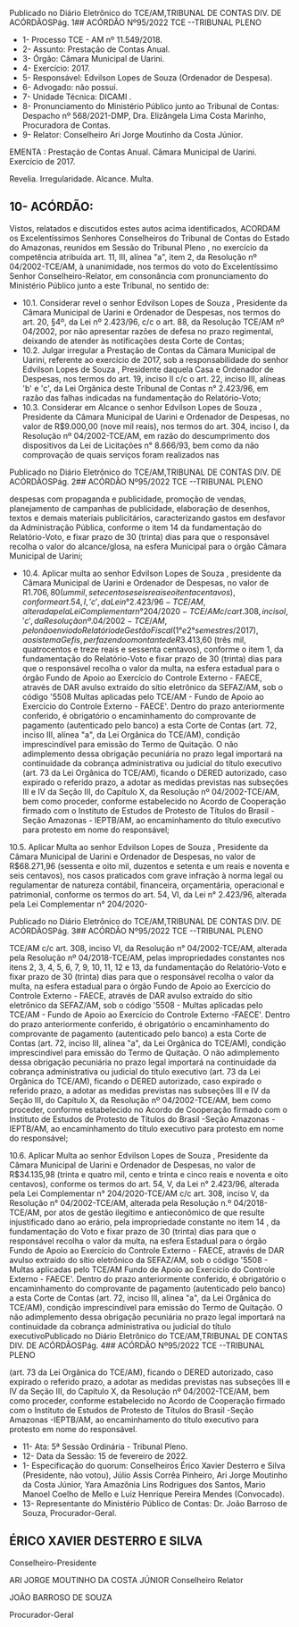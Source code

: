 Publicado  no  Diário  Eletrônico do TCE/AM,TRIBUNAL DE CONTAS DIV. DE ACÓRDÃOSPág. 1## ACÓRDÃO Nº95/2022  TCE --TRIBUNAL PLENO

- 1- Processo TCE - AM nº 11.549/2018.
- 2- Assunto: Prestação de Contas Anual.
- 3- Órgão: Câmara Municipal de Uarini.
- 4- Exercício: 2017.
- 5- Responsável: Edvilson Lopes de Souza (Ordenador de Despesa).
- 6- Advogado: não possui.
- 7- Unidade Técnica: DICAMI .
- 8- Pronunciamento do Ministério Público junto ao Tribunal de Contas: Despacho nº 568/2021-DMP, Dra. Elizângela Lima Costa Marinho, Procuradora de Contas.
- 9- Relator: Conselheiro Ari Jorge Moutinho da Costa Júnior.

EMENTA : Prestação  de  Contas  Anual. Câmara Municipal de Uarini. Exercício de 2017.

Revelia. Irregularidade. Alcance. Multa.

## 10-  ACÓRDÃO:

Vistos, relatados e discutidos estes autos acima identificados, ACORDAM os Excelentíssimos Senhores Conselheiros do Tribunal de Contas do Estado do Amazonas, reunidos em Sessão do Tribunal Pleno , no exercício da competência atribuída art. 11, III, alínea "a", item 2, da Resolução nº 04/2002-TCE/AM, à unanimidade, nos termos do voto do  Excelentíssimo  Senhor  Conselheiro-Relator, em  consonância com  pronunciamento do Ministério Público junto a este Tribunal, no sentido de:

- 10.1. Considerar revel o senhor Edvilson Lopes de Souza ,  Presidente da Câmara Municipal de Uarini e Ordenador de Despesas, nos termos do art. 20, §4º, da Lei nº 2.423/96, c/c o art. 88, da Resolução TCE/AM nº 04/2002,  por  não  apresentar  razões  de  defesa  no  prazo  regimental, deixando de atender às notificações desta Corte de Contas;
- 10.2. Julgar  irregular a  Prestação  de  Contas  da  Câmara  Municipal  de Uarini,  referente  ao  exercício  de  2017,  sob  a  responsabilidade do senhor Edvilson Lopes de Souza , Presidente daquela Casa e Ordenador de Despesas, nos termos do art. 19, inciso II c/c o art. 22, inciso III, alíneas 'b' e 'c', da Lei Orgânica deste Tribunal de Contas n° 2.423/96, em  razão das falhas indicadas na fundamentação  do Relatório-Voto;
- 10.3. Considerar em Alcance o senhor Edvilson Lopes de Souza , Presidente  da  Câmara  Municipal  de  Uarini  e  Ordenador  de Despesas, no valor de R$9.000,00 (nove mil reais), nos termos do art. 304, inciso I, da Resolução nº 04/2002-TCE/AM,  em  razão  do descumprimento dos dispositivos da Lei de Licitações n° 8.666/93, bem como  da  não  comprovação  de  quais  serviços  foram  realizados  nas

Publicado  no  Diário  Eletrônico do TCE/AM,TRIBUNAL DE CONTAS DIV. DE ACÓRDÃOSPág. 2## ACÓRDÃO Nº95/2022  TCE --TRIBUNAL PLENO

despesas  com  propaganda  e  publicidade, promoção  de  vendas, planejamento de campanhas de publicidade, elaboração de desenhos, textos e demais  materiais  publicitários, caracterizando  gastos  em desfavor da Administração Pública, conforme o item 14 da fundamentação  do  Relatório-Voto,  e  fixar prazo  de  30  (trinta)  dias para  que  o  responsável  recolha  o  valor  do  alcance/glosa,  na  esfera Municipal para o órgão Câmara Municipal de Uarini;

- 10.4. Aplicar  multa ao  senhor Edvilson  Lopes  de  Souza , presidente  da Câmara  Municipal  de  Uarini  e  Ordenador  de  Despesas,  no  valor  de R$1.706,80 (um  mil,  setecentos  e  seis  reais  e  oitenta  centavos), conforme art. 54, I, 'c', da Lei n° 2.423/96-TCE/AM, alterada pela Lei Complementar  n°  204/2020-  TCE/AM  c/c  art.  308,  inciso  I,  'c',  da Resolução nº. 04/2002-TCE/AM, pelo não envio do Relatório de Gestão Fiscal  (1°  e  2°  semestres/2017),  ao  sistema  Gefis,  perfazendo  o montante  de R$3.413,60 (três mil, quatrocentos  e treze reais e sessenta centavos), conforme o item 1, da fundamentação do Relatório-Voto e fixar prazo de 30 (trinta) dias para que o responsável recolha  o  valor  da  multa,  na  esfera  estadual  para  o  órgão  Fundo  de Apoio  ao  Exercício  do  Controle  Externo  -  FAECE,  através  de  DAR avulso extraído do sítio eletrônico da SEFAZ/AM, sob o código '5508 Multas  aplicadas  pelo  TCE/AM  -  Fundo  de  Apoio  ao  Exercício  do Controle Externo - FAECE'. Dentro do prazo anteriormente conferido, é obrigatório o encaminhamento  do  comprovante  de  pagamento (autenticado  pelo  banco)  a  esta  Corte  de  Contas  (art.  72,  inciso  III, alínea "a", da Lei Orgânica do TCE/AM), condição imprescindível para emissão do Termo de Quitação. O não adimplemento dessa obrigação pecuniária  no  prazo  legal  importará  na  continuidade  da  cobrança administrativa ou judicial do título executivo (art. 73 da Lei Orgânica do TCE/AM), ficando o DERED autorizado, caso expirado o referido prazo, a adotar as medidas previstas nas subseções III e IV da Seção III, do Capítulo  X,  da  Resolução  nº  04/2002-TCE/AM,  bem  como  proceder, conforme  estabelecido  no  Acordo  de  Cooperação  firmado  com  o Instituto de Estudos de Protesto de Títulos do Brasil - Seção Amazonas - IEPTB/AM, ao encaminhamento do título executivo para protesto em nome do responsável;

10.5. Aplicar  Multa ao  senhor Edvilson  Lopes  de  Souza , Presidente  da Câmara  Municipal  de  Uarini  e  Ordenador  de  Despesas,  no  valor  de R$68.271,96 (sessenta  e  oito  mil,  duzentos  e  setenta  e  um  reais  e noventa e seis centavos), nos casos praticados com grave infração à norma legal ou regulamentar de natureza contábil, financeira, orçamentária, operacional e patrimonial, conforme os termos do art. 54, VI,  da  Lei  n°  2.423/96,  alterada  pela  Lei  Complementar  n°  204/2020-

Publicado  no  Diário  Eletrônico do TCE/AM,TRIBUNAL DE CONTAS DIV. DE ACÓRDÃOSPág. 3## ACÓRDÃO Nº95/2022  TCE --TRIBUNAL PLENO

TCE/AM  c/c  art.  308,  inciso  VI,  da  Resolução  n°  04/2002-TCE/AM, alterada  pela  Resolução  nº  04/2018-TCE/AM,  pelas  impropriedades constantes  nos  itens  2,  3,  4, 5, 6, 7, 9, 10, 11, 12  e  13, da fundamentação do Relatório-Voto e fixar prazo de 30 (trinta) dias para que o responsável recolha o valor da multa, na esfera estadual para o órgão  Fundo  de  Apoio  ao  Exercício  do  Controle  Externo  -  FAECE, através de DAR avulso extraído do sítio eletrônico da SEFAZ/AM, sob o código '5508 - Multas aplicadas pelo TCE/AM - Fundo de Apoio ao Exercício do Controle Externo -FAECE'. Dentro do prazo anteriormente conferido, é obrigatório o encaminhamento do comprovante de pagamento (autenticado pelo banco) a esta Corte de Contas  (art.  72,  inciso  III,  alínea  "a",  da  Lei  Orgânica  do  TCE/AM), condição imprescindível  para  emissão  do  Termo  de  Quitação.  O  não adimplemento dessa obrigação pecuniária no prazo legal importará na continuidade da cobrança administrativa ou judicial do título executivo (art.  73  da  Lei  Orgânica  do  TCE/AM),  ficando  o  DERED  autorizado, caso  expirado  o  referido  prazo,  a  adotar  as  medidas  previstas  nas subseções  III  e  IV  da  Seção  III,  do  Capítulo  X,  da  Resolução  nº 04/2002-TCE/AM,  bem  como  proceder,  conforme  estabelecido  no Acordo de Cooperação firmado com o Instituto de Estudos de Protesto de Títulos do Brasil -Seção Amazonas -IEPTB/AM, ao encaminhamento  do  título executivo para protesto em  nome  do responsável;

10.6. Aplicar  Multa ao  senhor Edvilson  Lopes  de  Souza , Presidente  da Câmara  Municipal  de  Uarini  e  Ordenador  de  Despesas,  no  valor  de R$34.135,98 (trinta e quatro mil, cento e trinta e cinco reais e noventa e oito  centavos),  conforme os termos do art. 54, V, da Lei n° 2.423/96, alterada  pela  Lei  Complementar  n°  204/2020-TCE/AM  c/c  art.  308, inciso  V,  da  Resolução n°  04/2002-TCE/AM, alterada pela Resolução n.º 04/2018-TCE/AM, por atos de gestão ilegítimo e antieconômico de que resulte injustificado dano ao erário, pela impropriedade constante no item  14 ,  da  fundamentação  do  Voto  e  fixar prazo  de  30  (trinta) dias para  que  o  responsável  recolha  o  valor  da  multa, na  esfera Estadual  para  o  órgão  Fundo  de  Apoio  ao  Exercício  do  Controle Externo - FAECE, através de DAR avulso extraído do sítio eletrônico da SEFAZ/AM,  sob  o  código  '5508  -  Multas  aplicadas  pelo  TCE/AM  Fundo de Apoio ao Exercício do Controle Externo - FAECE'. Dentro do prazo  anteriormente  conferido,  é  obrigatório  o  encaminhamento  do comprovante de pagamento (autenticado pelo banco) a esta Corte de Contas  (art.  72,  inciso  III,  alínea  "a",  da  Lei  Orgânica  do  TCE/AM), condição imprescindível  para  emissão  do  Termo  de  Quitação.  O  não adimplemento dessa obrigação pecuniária no prazo legal importará na continuidade da cobrança administrativa ou judicial do título executivoPublicado  no  Diário  Eletrônico do TCE/AM,TRIBUNAL DE CONTAS DIV. DE ACÓRDÃOSPág. 4## ACÓRDÃO Nº95/2022  TCE --TRIBUNAL PLENO

(art.  73  da  Lei  Orgânica  do  TCE/AM),  ficando  o  DERED  autorizado, caso  expirado  o  referido  prazo,  a  adotar  as  medidas  previstas  nas subseções  III  e  IV  da  Seção  III,  do  Capítulo  X,  da  Resolução  nº 04/2002-TCE/AM,  bem  como  proceder,  conforme  estabelecido  no Acordo de Cooperação firmado com o Instituto de Estudos de Protesto de Títulos do Brasil -Seção Amazonas -IEPTB/AM, ao encaminhamento  do  título executivo para protesto em  nome  do responsável.

- 11-  Ata: 5ª Sessão Ordinária - Tribunal Pleno.
- 12-  Data da Sessão: 15 de fevereiro de 2022.
- 1- Especificação  do  quorum: Conselheiros  Érico  Xavier  Desterro  e  Silva  (Presidente, não  votou),  Júlio  Assis  Corrêa  Pinheiro,  Ari  Jorge  Moutinho  da  Costa  Júnior,  Yara Amazônia Lins Rodrigues dos Santos, Mario Manoel Coelho de Mello e Luiz Henrique Pereira Mendes (Convocado).
- 13-  Representante  do  Ministério  Público  de  Contas: Dr.  João  Barroso  de  Souza, Procurador-Geral.

## ÉRICO XAVIER DESTERRO E SILVA

Conselheiro-Presidente

ARI JORGE MOUTINHO DA COSTA JÚNIOR Conselheiro Relator

JOÃO BARROSO DE SOUZA

Procurador-Geral